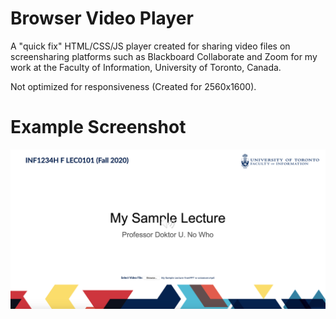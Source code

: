 # Browser Video Player
A "quick fix" HTML/CSS/JS player created for sharing video files on screensharing platforms such as Blackboard Collaborate and Zoom for my work at the Faculty of Information, University of Toronto, Canada.

Not optimized for responsiveness (Created for 2560x1600).

# Example Screenshot
![Screenshot of Browser Video Player with example text](/images/example.png)
